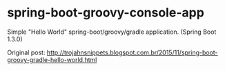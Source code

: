 # spring-boot-groovy-console-app
Simple "Hello World" spring-boot/groovy/gradle application. (Spring Boot 1.3.0)

Original post: http://trojahnsnippets.blogspot.com.br/2015/11/spring-boot-groovy-gradle-hello-world.html
